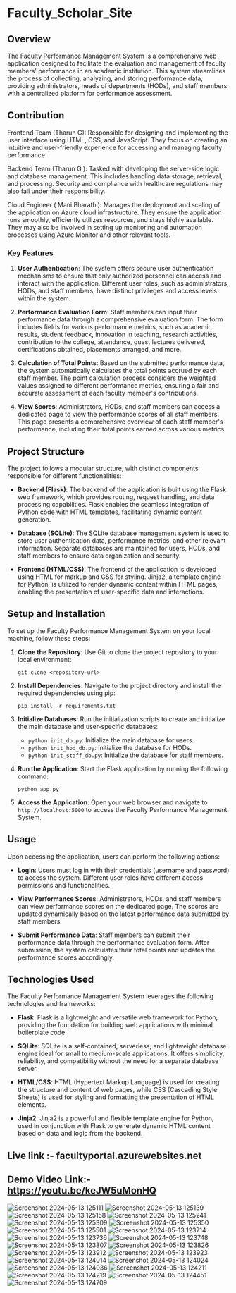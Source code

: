 # Faculty_Scholar_Site

## Overview
The Faculty Performance Management System is a comprehensive web application designed to facilitate the evaluation and management of faculty members' performance in an academic institution. This system streamlines the process of collecting, analyzing, and storing performance data, providing administrators, heads of departments (HODs), and staff members with a centralized platform for performance assessment.

## Contribution
Frontend Team (Tharun G): Responsible for designing and implementing the user interface using HTML, CSS, and JavaScript. They focus on creating an intuitive and user-friendly experience for accessing and managing faculty performance.

Backend Team (Tharun G ): Tasked with developing the server-side logic and database management. This includes handling data storage, retrieval, and processing. Security and compliance with healthcare regulations may also fall under their responsibility.

Cloud Engineer ( Mani Bharathi): Manages the deployment and scaling of the application on Azure cloud infrastructure. They ensure the application runs smoothly, efficiently utilizes resources, and stays highly available. They may also be involved in setting up monitoring and automation processes using Azure Monitor and other relevant tools.

### Key Features
1. **User Authentication**: The system offers secure user authentication mechanisms to ensure that only authorized personnel can access and interact with the application. Different user roles, such as administrators, HODs, and staff members, have distinct privileges and access levels within the system.

2. **Performance Evaluation Form**: Staff members can input their performance data through a comprehensive evaluation form. The form includes fields for various performance metrics, such as academic results, student feedback, innovation in teaching, research activities, contribution to the college, attendance, guest lectures delivered, certifications obtained, placements arranged, and more.

3. **Calculation of Total Points**: Based on the submitted performance data, the system automatically calculates the total points accrued by each staff member. The point calculation process considers the weighted values assigned to different performance metrics, ensuring a fair and accurate assessment of each faculty member's contributions.

4. **View Scores**: Administrators, HODs, and staff members can access a dedicated page to view the performance scores of all staff members. This page presents a comprehensive overview of each staff member's performance, including their total points earned across various metrics.

## Project Structure
The project follows a modular structure, with distinct components responsible for different functionalities:

- **Backend (Flask)**: The backend of the application is built using the Flask web framework, which provides routing, request handling, and data processing capabilities. Flask enables the seamless integration of Python code with HTML templates, facilitating dynamic content generation.

- **Database (SQLite)**: The SQLite database management system is used to store user authentication data, performance metrics, and other relevant information. Separate databases are maintained for users, HODs, and staff members to ensure data organization and security.

- **Frontend (HTML/CSS)**: The frontend of the application is developed using HTML for markup and CSS for styling. Jinja2, a template engine for Python, is utilized to render dynamic content within HTML pages, enabling the presentation of user-specific data and interactions.

## Setup and Installation
To set up the Faculty Performance Management System on your local machine, follow these steps:

1. **Clone the Repository**: Use Git to clone the project repository to your local environment:
    ```
    git clone <repository-url>
    ```

2. **Install Dependencies**: Navigate to the project directory and install the required dependencies using pip:
    ```
    pip install -r requirements.txt
    ```

3. **Initialize Databases**: Run the initialization scripts to create and initialize the main database and user-specific databases:
    - `python init_db.py`: Initialize the main database for users.
    - `python init_hod_db.py`: Initialize the database for HODs.
    - `python init_staff_db.py`: Initialize the database for staff members.

4. **Run the Application**: Start the Flask application by running the following command:
    ```
    python app.py
    ```

5. **Access the Application**: Open your web browser and navigate to `http://localhost:5000` to access the Faculty Performance Management System.

## Usage
Upon accessing the application, users can perform the following actions:

- **Login**: Users must log in with their credentials (username and password) to access the system. Different user roles have different access permissions and functionalities.

- **View Performance Scores**: Administrators, HODs, and staff members can view performance scores on the dedicated page. The scores are updated dynamically based on the latest performance data submitted by staff members.

- **Submit Performance Data**: Staff members can submit their performance data through the performance evaluation form. After submission, the system calculates their total points and updates the performance scores accordingly.

## Technologies Used
The Faculty Performance Management System leverages the following technologies and frameworks:

- **Flask**: Flask is a lightweight and versatile web framework for Python, providing the foundation for building web applications with minimal boilerplate code.

- **SQLite**: SQLite is a self-contained, serverless, and lightweight database engine ideal for small to medium-scale applications. It offers simplicity, reliability, and compatibility without the need for a separate database server.

- **HTML/CSS**: HTML (Hypertext Markup Language) is used for creating the structure and content of web pages, while CSS (Cascading Style Sheets) is used for styling and formatting the presentation of HTML elements.

- **Jinja2**: Jinja2 is a powerful and flexible template engine for Python, used in conjunction with Flask to generate dynamic HTML content based on data and logic from the backend.






## Live link :- facultyportal.azurewebsites.net
## Demo Video Link:- https://youtu.be/keJW5uMonHQ










![Screenshot 2024-05-13 125111](https://github.com/Tharun0568/Faculty_Scholar_site/assets/104981195/5d9cc13a-7e89-49d4-9187-bf63ebd1e9a9)
![Screenshot 2024-05-13 125139](https://github.com/Tharun0568/Faculty_Scholar_site/assets/104981195/c0877c9c-8319-44de-88a3-42dbfa399dcc)
![Screenshot 2024-05-13 125158](https://github.com/Tharun0568/Faculty_Scholar_site/assets/104981195/072b1a7a-8c1f-4919-a3b5-ba13e4d5add1)
![Screenshot 2024-05-13 125241](https://github.com/Tharun0568/Faculty_Scholar_site/assets/104981195/34c1534d-7503-4d60-b05e-8cbfe184ea8f)
![Screenshot 2024-05-13 125309](https://github.com/Tharun0568/Faculty_Scholar_site/assets/104981195/eb5bcc47-661b-4e0a-862a-731e97b07d1c)
![Screenshot 2024-05-13 125350](https://github.com/Tharun0568/Faculty_Scholar_site/assets/104981195/12d5cd2b-7e97-48d1-a691-721ca44ad60a)
![Screenshot 2024-05-13 125501](https://github.com/Tharun0568/Faculty_Scholar_site/assets/104981195/ee765993-f3e8-4ae8-9702-026f76a20e53)
![Screenshot 2024-05-13 123714](https://github.com/Tharun0568/Faculty_Scholar_site/assets/104981195/f5219668-fd4a-4d90-a17d-442164da7731)
![Screenshot 2024-05-13 123736](https://github.com/Tharun0568/Faculty_Scholar_site/assets/104981195/e55bec4a-bc08-4cd8-9f6b-f7eba2d16126)
![Screenshot 2024-05-13 123748](https://github.com/Tharun0568/Faculty_Scholar_site/assets/104981195/49b06c6c-c56d-4ac9-8fb7-96f14198ddda)
![Screenshot 2024-05-13 123807](https://github.com/Tharun0568/Faculty_Scholar_site/assets/104981195/54268272-69be-4a2e-a09c-b65f7721f530)
![Screenshot 2024-05-13 123826](https://github.com/Tharun0568/Faculty_Scholar_site/assets/104981195/0cbb7d1e-e0f5-4443-92ab-7b578dd4dda7)
![Screenshot 2024-05-13 123912](https://github.com/Tharun0568/Faculty_Scholar_site/assets/104981195/bcbee93a-4f39-4746-9ec5-510b0e3750bb)
![Screenshot 2024-05-13 123923](https://github.com/Tharun0568/Faculty_Scholar_site/assets/104981195/26e61bb6-b98f-41cb-bb4d-144e1cde69b7)
![Screenshot 2024-05-13 124014](https://github.com/Tharun0568/Faculty_Scholar_site/assets/104981195/f71a4613-50dc-4b92-9b00-caeefac68f9a)
![Screenshot 2024-05-13 124024](https://github.com/Tharun0568/Faculty_Scholar_site/assets/104981195/ff01da54-2911-4220-bda5-32c2d3722641)
![Screenshot 2024-05-13 124036](https://github.com/Tharun0568/Faculty_Scholar_site/assets/104981195/514c4f3e-9f56-4fe5-b4aa-bc0d20536cf7)
![Screenshot 2024-05-13 124211](https://github.com/Tharun0568/Faculty_Scholar_site/assets/104981195/cf1508ae-0819-487a-8114-9dfe6ac11cb8)
![Screenshot 2024-05-13 124219](https://github.com/Tharun0568/Faculty_Scholar_site/assets/104981195/7ac7240e-eeaf-43c8-abf9-270f3b95bee4)
![Screenshot 2024-05-13 124451](https://github.com/Tharun0568/Faculty_Scholar_site/assets/104981195/77625f53-a5bb-46a7-bec6-cc2c44d395d9)
![Screenshot 2024-05-13 124709](https://github.com/Tharun0568/Faculty_Scholar_site/assets/104981195/7587200d-d77b-4381-aa0a-782956971e26)
